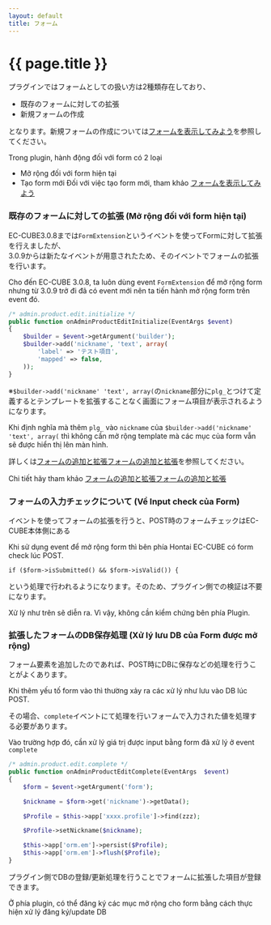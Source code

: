 ```yaml
---
layout: default
title: フォーム
---
```


# {{ page.title }}

プラグインではフォームとしての扱い方は2種類存在しており、
- 既存のフォームに対しての拡張
- 新規フォームの作成

となります。新規フォームの作成については[フォームを表示してみよう](/tutorial-4)を参照してください。

Trong plugin, hành động đối với form có 2 loại
- Mở rộng đối với form hiện tại
- Tạo form mới
Đối với việc tạo form mới, tham khảo [フォームを表示してみよう](/tutorial-4)

### 既存のフォームに対しての拡張 (Mở rộng đối với form hiện tại)

EC-CUBE3.0.8までは`FormExtension`というイベントを使ってFormに対して拡張を行えましたが、  
3.0.9からは新たなイベントが用意されたため、そのイベントでフォームの拡張を行います。

Cho đến EC-CUBE 3.0.8, ta luôn dùng event `FormExtension` để mở rộng form nhưng từ 3.0.9 trở đi đã có event mới 
nên ta tiến hành mở rộng form trên event đó.

```php
/* admin.product.edit.initialize */
public function onAdminProductEditInitialize(EventArgs $event)
{
    $builder = $event->getArgument('builder');
    $builder->add('nickname', 'text', array(
        'label' => 'テスト項目',
        'mapped' => false,
    ));
}
```

※`$builder->add('nickname' 'text', array(`の`nickname`部分に`plg_`とつけて定義するとテンプレートを拡張することなく画面にフォーム項目が表示されるようになります。  

Khi định nghĩa mà thêm `plg_` vào `nickname` của `$builder->add('nickname' 'text', array(` thì không cần mở rộng template mà các mục của form vẫn sẽ được hiển thị lên màn hình.

詳しくは[フォームの追加と拡張フォームの追加と拡張](/guideline/plugin-form)を参照してください。

Chi tiết hãy tham khảo [フォームの追加と拡張フォームの追加と拡張](/guideline/plugin-form)

### フォームの入力チェックについて (Về Input check của Form)
イベントを使ってフォームの拡張を行うと、POST時のフォームチェックはEC-CUBE本体側にある  

Khi sử dụng event để mở rộng form thì bên phía Hontai EC-CUBE có form check lúc POST.

```
if ($form->isSubmitted() && $form->isValid()) {
```

という処理で行われるようになります。そのため、プラグイン側での検証は不要になります。

Xử lý như trên sẽ diễn ra. Vì vậy, không cần kiểm chứng bên phía Plugin.

### 拡張したフォームのDB保存処理 (Xử lý lưu DB của Form được mở rộng)
フォーム要素を追加したのであれば、POST時にDBに保存などの処理を行うことがよくあります。  

Khi thêm yếu tố form vào thì thường xảy ra các xử lý như lưu vào DB lúc POST.

その場合、`complete`イベントにて処理を行いフォームで入力された値を処理する必要があります。

Vào trường hợp đó, cần xử lý giá trị được input bằng form đã xử lý ở event `complete` 

```php
/* admin.product.edit.complete */
public function onAdminProductEditComplete(EventArgs  $event)
{
    $form = $event->getArgument('form');

    $nickname = $form->get('nickname')->getData();

    $Profile = $this->app['xxxx.profile']->find(zzz);

    $Profile->setNickname($nickname);

    $this->app['orm.em']->persist($Profile);
    $this->app['orm.em']->flush($Profile);
}
```

プラグイン側でDBの登録/更新処理を行うことでフォームに拡張した項目が登録できます。

Ở phía plugin, có thể đăng ký các mục mở rộng cho form bằng cách thực hiện xử lý đăng ký/update DB
